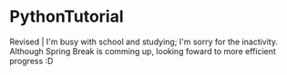 # PythonTutorial
Revised | I'm busy with school and studying; I'm sorry for the inactivity. Although Spring Break is comming up, looking foward to more efficient progress :D

